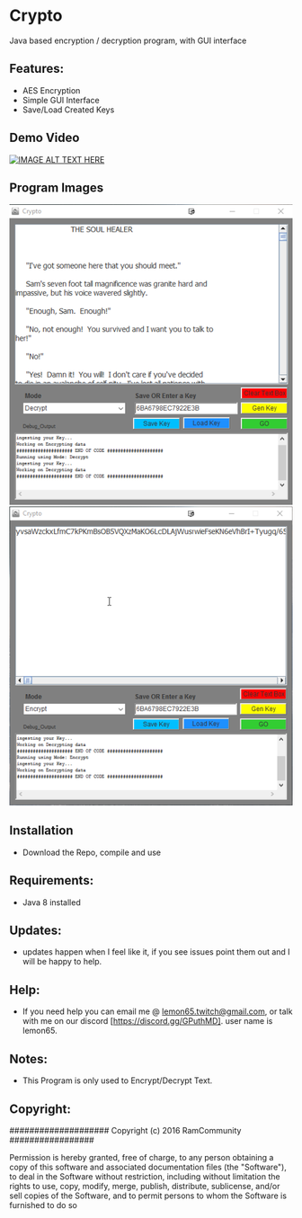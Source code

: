# Crypto
Java based encryption / decryption program, with GUI interface

## Features:
   * AES Encryption
   * Simple GUI Interface
   * Save/Load Created Keys

## Demo Video
[![IMAGE ALT TEXT HERE](http://i.imgur.com/LJo7GYW.png)](https://www.youtube.com/watch?v=xbM4SDkMtKA)

## Program Images
![alt tag](screen_shots/unencrypted_data.png)
![alt tag](screen_shots/encrypted_data.png)


## Installation
   * Download the Repo, compile and use

## Requirements:
   * Java 8 installed
   
## Updates:
  * updates happen when I feel like it, if you see issues point them out and I will be happy to help.

## Help:
  * If you need help you can email me @ lemon65.twitch@gmail.com, or talk with me on our discord [https://discord.gg/GPuthMD]. user name is lemon65. 

## Notes:
  * This Program is only used to Encrypt/Decrypt Text. 

## Copyright:

#################### Copyright (c) 2016 RamCommunity #################

Permission is hereby granted, free of charge, to any person obtaining a copy of
this software and associated documentation files (the "Software"), to deal in
the Software without restriction, including without limitation the rights to
use, copy, modify, merge, publish, distribute, sublicense, and/or sell copies
of the Software, and to permit persons to whom the Software is furnished to do so